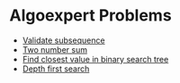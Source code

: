 # Algoexpert Problems

  
- [Validate subsequence](https://github.com/ashishdotme/code.ashish.me/blob/master/algoexpert/easy/01-validate-subsequence.js)
- [Two number sum](https://github.com/ashishdotme/code.ashish.me/blob/master/algoexpert/easy/02-two-number-sum.js)
- [Find closest value in binary search tree](https://github.com/ashishdotme/code.ashish.me/blob/master/algoexpert/easy/06-find-closest-value-in-binary-search-tree.js)
- [Depth first search](https://github.com/ashishdotme/code.ashish.me/blob/master/algoexpert/easy/09-depth-first-search.js)
